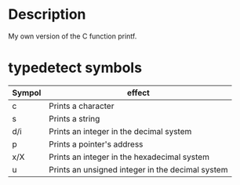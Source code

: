 # Description
My own version of the C function printf.
# typedetect symbols
| Sympol |   effect |
| ------- | --------- |
|   c    | Prints a character |
|   s    | Prints a string    |
|  d/i   | Prints an integer in the decimal system |
|   p    | Prints a pointer's address |
|  x/X   | Prints an integer in the hexadecimal system |
|   u    | Prints an unsigned integer in the decimal system | 
